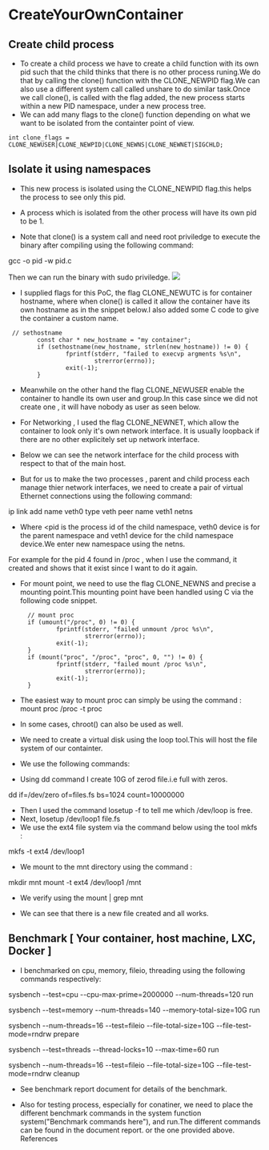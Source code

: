 # CreateYourOwnContainer
## Create child process
- To create a child process we have to create a child function with its own pid such that the child thinks that there is no other process runing.We do that by calling the clone() function with the CLONE_NEWPID flag.We can also use a different system call called unshare to do similar task.Once we call clone(), is called with the flag added, the new process starts within a new PID namespace, under a new process tree.
- We can add many flags to the clone() function depending on what we want to be isolated from the containter point of view.

```
int clone_flags = CLONE_NEWUSER|CLONE_NEWPID|CLONE_NEWNS|CLONE_NEWNET|SIGCHLD;
```

## Isolate it using namespaces
- This new process is isolated using the CLONE_NEWPID flag.this helps the process to see only this pid.

- A process which is isolated from the other process will have its own pid to be 1.

- Note that clone() is a system call and need root priviledge to execute the binary after compiling using the following command:

gcc -o pid -w pid.c

Then we can run the binary with sudo priviledge.
![](rodpid.png)

- I supplied flags for this PoC, the flag CLONE_NEWUTC is for container hostname, where when clone() is called it allow the container have its own hostname as in the snippet below.I also added some C code to give the container a custom name.

```
 // sethostname
        const char * new_hostname = "my container";
        if (sethostname(new_hostname, strlen(new_hostname)) != 0) {
                fprintf(stderr, "failed to execvp argments %s\n",
                        strerror(errno));
                exit(-1);
        }
```


- Meanwhile on the other hand the flag CLONE_NEWUSER enable the container to handle its own user and group.In this case since we did not create one , it will have nobody as user as seen below. 

- For Networking , I used the flag CLONE_NEWNET, which allow the container to look only it's own network interface. It is usually loopback if there are no other explicitely set up network interface.

- Below we can see the network interface for the child process with respect to that of the main host. 

- But for us to make the two processes , parent and child process each manage thier network interfaces, we need to create a pair of virtual Ethernet connections using the following command:

ip link add name veth0 type veth peer name veth1 netns <pid>

- Where <pid is the process id of the child namespace, veth0 device is for the parent namespace and veth1 device for the child namespace device.We enter new namespace using the netns.

For example for the pid 4 found in /proc , when I use the command, it created and shows that it exist since I want to do it again.  

- For mount point, we need to use the flag CLONE_NEWNS and precise a mounting point.This mounting point have been handled using C via the following code snippet.


        // mount proc
        if (umount("/proc", 0) != 0) {
                fprintf(stderr, "failed unmount /proc %s\n",
                        strerror(errno));
                exit(-1);
        }
        if (mount("proc", "/proc", "proc", 0, "") != 0) {
                fprintf(stderr, "failed mount /proc %s\n",
                        strerror(errno));
                exit(-1);
        }

- The easiest way to mount proc can simply be using the command :
mount proc /proc -t proc
- In some cases, chroot() can also be used as well.
- We need to create a virtual disk using the loop tool.This will host the file system of our containter.
- We use the following commands:
- Using dd command I create 10G of zerod file.i.e full with zeros.

dd if=/dev/zero of=files.fs bs=1024 count=10000000

- Then I used the command losetup -f to tell me which /dev/loop is free.
- Next, losetup /dev/loop1 file.fs
- We use the ext4 file system via the command below using the tool mkfs :

mkfs -t ext4 /dev/loop1 

- We mount to the mnt directory using the command :

mkdir mnt
mount -t ext4 /dev/loop1 /mnt

- We verify using the mount | grep mnt 

- We can see that there is a new file created and all works. 

## Benchmark [ Your container, host machine, LXC, Docker ]

- I benchmarked on cpu, memory, fileio, threading using the following commands respectively:

sysbench --test=cpu --cpu-max-prime=2000000 --num-threads=120 run

sysbench --test=memory --num-threads=140 --memory-total-size=10G run

sysbench --num-threads=16 --test=fileio --file-total-size=10G 
--file-test-mode=rndrw prepare

sysbench --test=threads --thread-locks=10 --max-time=60 run

sysbench --num-threads=16 --test=fileio --file-total-size=10G --file-test-mode=rndrw cleanup 

- See benchmark report document for details of the benchmark.

- Also for testing process, especially for conatiner, we need to place the different benchmark commands in the system function system("Benchmark commands here"), and run.The different commands can be found in the document report. or the one provided above.
References
